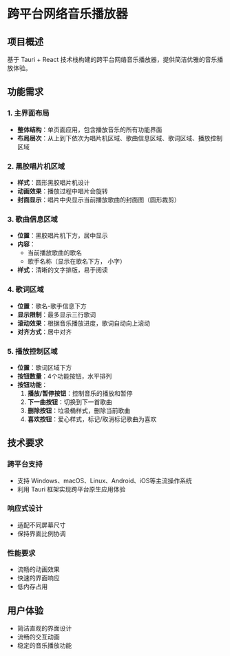 # 跨平台网络音乐播放器

## 项目概述
基于 Tauri + React 技术栈构建的跨平台网络音乐播放器，提供简洁优雅的音乐播放体验。

## 功能需求

### 1. 主界面布局
- **整体结构**：单页面应用，包含播放音乐的所有功能界面
- **布局层次**：从上到下依次为唱片机区域、歌曲信息区域、歌词区域、播放控制区域

### 2. 黑胶唱片机区域
- **样式**：圆形黑胶唱片机设计
- **动画效果**：播放过程中唱片会旋转
- **封面显示**：唱片中央显示当前播放歌曲的封面图（圆形裁剪）

### 3. 歌曲信息区域
- **位置**：黑胶唱片机下方，居中显示
- **内容**：
  - 当前播放歌曲的歌名
  - 歌手名称（显示在歌名下方， 小字）
- **样式**：清晰的文字排版，易于阅读

### 4. 歌词区域
- **位置**：歌名-歌手信息下方
- **显示限制**：最多显示三行歌词
- **滚动效果**：根据音乐播放进度，歌词自动向上滚动
- **对齐方式**：居中对齐

### 5. 播放控制区域
- **位置**：歌词区域下方
- **按钮数量**：4个功能按钮，水平排列
- **按钮功能**：
  1. **播放/暂停按钮**：控制音乐的播放和暂停
  2. **下一曲按钮**：切换到下一首歌曲
  3. **删除按钮**：垃圾桶样式，删除当前歌曲
  4. **喜欢按钮**：爱心样式，标记/取消标记歌曲为喜欢

## 技术要求

### 跨平台支持
- 支持 Windows、macOS、Linux、Android、iOS等主流操作系统
- 利用 Tauri 框架实现跨平台原生应用体验

### 响应式设计
- 适配不同屏幕尺寸
- 保持界面比例协调

### 性能要求
- 流畅的动画效果
- 快速的界面响应
- 低内存占用

## 用户体验
- 简洁直观的界面设计
- 流畅的交互动画
- 稳定的音乐播放功能